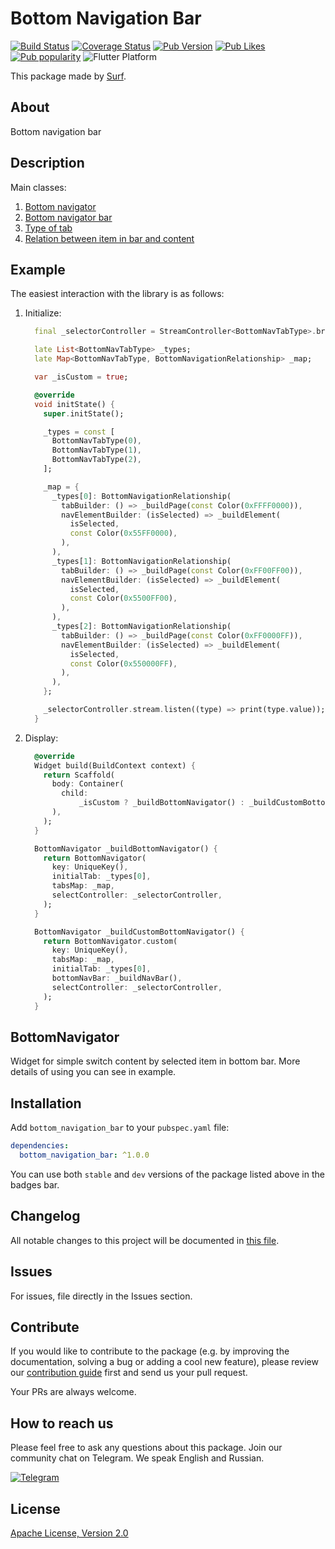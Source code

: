 # Bottom Navigation Bar

[![Build Status](https://shields.io/github/workflow/status/surfstudio/SurfGear/build?logo=github&logoColor=white)](https://github.com/surfstudio/SurfGear/tree/main/packages/bottom_navigation_bar)
[![Coverage Status](https://img.shields.io/codecov/c/github/surfstudio/SurfGear?flag=bottom_navigation_bar&logo=codecov&logoColor=white)](https://codecov.io/gh/surfstudio/SurfGear)
[![Pub Version](https://img.shields.io/pub/v/bottom_navigation_bar?logo=dart&logoColor=white)](https://pub.dev/packages/bottom_navigation_bar)
[![Pub Likes](https://badgen.net/pub/likes/bottom_navigation_bar)](https://pub.dev/packages/bottom_navigation_bar)
[![Pub popularity](https://badgen.net/pub/popularity/bottom_navigation_bar)](https://pub.dev/packages/bottom_navigation_bar/score)
![Flutter Platform](https://badgen.net/pub/flutter-platform/bottom_navigation_bar)

This package made by [Surf](https://surf.ru).

## About

Bottom navigation bar

## Description

Main classes:

1. [Bottom navigator](lib/src/bottom_navigator.dart)
2. [Bottom navigator bar](lib/src/bottom_nav_bar.dart)
3. [Type of tab](lib/src/bottom_nav_tab_type.dart)
4. [Relation between item in bar and content](lib/src/bottom_navigation_relationship.dart)

## Example

The easiest interaction with the library is as follows:

1. Initialize:

    ```dart
      final _selectorController = StreamController<BottomNavTabType>.broadcast();

      late List<BottomNavTabType> _types;
      late Map<BottomNavTabType, BottomNavigationRelationship> _map;

      var _isCustom = true;

      @override
      void initState() {
        super.initState();

        _types = const [
          BottomNavTabType(0),
          BottomNavTabType(1),
          BottomNavTabType(2),
        ];

        _map = {
          _types[0]: BottomNavigationRelationship(
            tabBuilder: () => _buildPage(const Color(0xFFFF0000)),
            navElementBuilder: (isSelected) => _buildElement(
              isSelected,
              const Color(0x55FF0000),
            ),
          ),
          _types[1]: BottomNavigationRelationship(
            tabBuilder: () => _buildPage(const Color(0xFF00FF00)),
            navElementBuilder: (isSelected) => _buildElement(
              isSelected,
              const Color(0x5500FF00),
            ),
          ),
          _types[2]: BottomNavigationRelationship(
            tabBuilder: () => _buildPage(const Color(0xFF0000FF)),
            navElementBuilder: (isSelected) => _buildElement(
              isSelected,
              const Color(0x550000FF),
            ),
          ),
        };

        _selectorController.stream.listen((type) => print(type.value));
      }
    ```
    
1. Display:

    ```dart
      @override
      Widget build(BuildContext context) {
        return Scaffold(
          body: Container(
            child:
                _isCustom ? _buildBottomNavigator() : _buildCustomBottomNavigator(),
          ),
        );
      }

      BottomNavigator _buildBottomNavigator() {
        return BottomNavigator(
          key: UniqueKey(),
          initialTab: _types[0],
          tabsMap: _map,
          selectController: _selectorController,
        );
      }

      BottomNavigator _buildCustomBottomNavigator() {
        return BottomNavigator.custom(
          key: UniqueKey(),
          tabsMap: _map,
          initialTab: _types[0],
          bottomNavBar: _buildNavBar(),
          selectController: _selectorController,
        );
      }
    ```

## BottomNavigator

Widget for simple switch content by selected item in bottom bar.
More details of using you can see in example.

## Installation

Add `bottom_navigation_bar` to your `pubspec.yaml` file:

```yaml
dependencies:
  bottom_navigation_bar: ^1.0.0
```

You can use both `stable` and `dev` versions of the package listed above in the badges bar.

## Changelog

All notable changes to this project will be documented in [this file](./CHANGELOG.md).

## Issues

For issues, file directly in the Issues section.

## Contribute

If you would like to contribute to the package (e.g. by improving the documentation, solving a bug or adding a cool new feature), please review our [contribution guide](../../CONTRIBUTING.md) first and send us your pull request.

Your PRs are always welcome.

## How to reach us

Please feel free to ask any questions about this package. Join our community chat on Telegram. We speak English and Russian.

[![Telegram](https://img.shields.io/badge/chat-on%20Telegram-blue.svg)](https://t.me/SurfGear)

## License

[Apache License, Version 2.0](https://www.apache.org/licenses/LICENSE-2.0)
